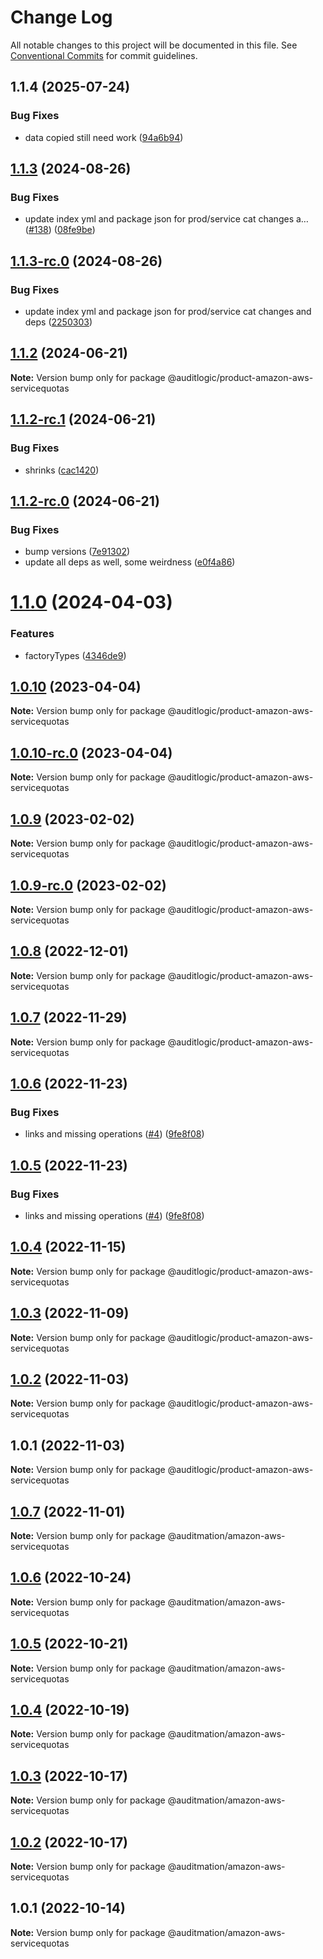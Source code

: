 # Change Log

All notable changes to this project will be documented in this file.
See [Conventional Commits](https://conventionalcommits.org) for commit guidelines.

## 1.1.4 (2025-07-24)


### Bug Fixes

* data copied still need work ([94a6b94](https://github.com/zerobias-org/product/commit/94a6b942fb0516367548599d739529536132755a))





## [1.1.3](https://github.com/auditlogic/product/compare/@auditlogic/product-amazon-aws-servicequotas@1.1.2...@auditlogic/product-amazon-aws-servicequotas@1.1.3) (2024-08-26)


### Bug Fixes

* update index yml and package json for prod/service cat changes a… ([#138](https://github.com/auditlogic/product/issues/138)) ([08fe9be](https://github.com/auditlogic/product/commit/08fe9beb1c8457462a19bc69caa02e6212d97e1a))





## [1.1.3-rc.0](https://github.com/auditlogic/product/compare/@auditlogic/product-amazon-aws-servicequotas@1.1.2...@auditlogic/product-amazon-aws-servicequotas@1.1.3-rc.0) (2024-08-26)


### Bug Fixes

* update index yml and package json for prod/service cat changes and deps ([2250303](https://github.com/auditlogic/product/commit/225030363a363608240135b7ebed386b28f01e4b))





## [1.1.2](https://github.com/auditlogic/product/compare/@auditlogic/product-amazon-aws-servicequotas@1.1.2-rc.1...@auditlogic/product-amazon-aws-servicequotas@1.1.2) (2024-06-21)

**Note:** Version bump only for package @auditlogic/product-amazon-aws-servicequotas





## [1.1.2-rc.1](https://github.com/auditlogic/product/compare/@auditlogic/product-amazon-aws-servicequotas@1.1.2-rc.0...@auditlogic/product-amazon-aws-servicequotas@1.1.2-rc.1) (2024-06-21)


### Bug Fixes

* shrinks ([cac1420](https://github.com/auditlogic/product/commit/cac14200fefcd8183ab69fe89a47bd3f70f563e9))





## [1.1.2-rc.0](https://github.com/auditlogic/product/compare/@auditlogic/product-amazon-aws-servicequotas@1.1.0...@auditlogic/product-amazon-aws-servicequotas@1.1.2-rc.0) (2024-06-21)


### Bug Fixes

* bump versions ([7e91302](https://github.com/auditlogic/product/commit/7e913023b8b312150ed7762c32fbbe616be71de5))
* update all deps as well, some weirdness ([e0f4a86](https://github.com/auditlogic/product/commit/e0f4a864714e2d3de6bbf3da014d5312fe53be2f))





# [1.1.0](https://github.com/auditlogic/product/compare/@auditlogic/product-amazon-aws-servicequotas@1.0.10...@auditlogic/product-amazon-aws-servicequotas@1.1.0) (2024-04-03)


### Features

* factoryTypes ([4346de9](https://github.com/auditlogic/product/commit/4346de92693aee892fccf725338ffc7b80ab182b))





## [1.0.10](https://github.com/auditlogic/product/compare/@auditlogic/product-amazon-aws-servicequotas@1.0.9...@auditlogic/product-amazon-aws-servicequotas@1.0.10) (2023-04-04)

**Note:** Version bump only for package @auditlogic/product-amazon-aws-servicequotas





## [1.0.10-rc.0](https://github.com/auditlogic/product/compare/@auditlogic/product-amazon-aws-servicequotas@1.0.9...@auditlogic/product-amazon-aws-servicequotas@1.0.10-rc.0) (2023-04-04)

**Note:** Version bump only for package @auditlogic/product-amazon-aws-servicequotas





## [1.0.9](https://github.com/auditlogic/product/compare/@auditlogic/product-amazon-aws-servicequotas@1.0.8...@auditlogic/product-amazon-aws-servicequotas@1.0.9) (2023-02-02)

**Note:** Version bump only for package @auditlogic/product-amazon-aws-servicequotas





## [1.0.9-rc.0](https://github.com/auditlogic/product/compare/@auditlogic/product-amazon-aws-servicequotas@1.0.8...@auditlogic/product-amazon-aws-servicequotas@1.0.9-rc.0) (2023-02-02)

**Note:** Version bump only for package @auditlogic/product-amazon-aws-servicequotas





## [1.0.8](https://github.com/auditlogic/product/compare/@auditlogic/product-amazon-aws-servicequotas@1.0.7...@auditlogic/product-amazon-aws-servicequotas@1.0.8) (2022-12-01)

**Note:** Version bump only for package @auditlogic/product-amazon-aws-servicequotas





## [1.0.7](https://github.com/auditlogic/product/compare/@auditlogic/product-amazon-aws-servicequotas@1.0.6...@auditlogic/product-amazon-aws-servicequotas@1.0.7) (2022-11-29)

**Note:** Version bump only for package @auditlogic/product-amazon-aws-servicequotas





## [1.0.6](https://github.com/auditlogic/product/compare/@auditlogic/product-amazon-aws-servicequotas@1.0.4...@auditlogic/product-amazon-aws-servicequotas@1.0.6) (2022-11-23)


### Bug Fixes

* links and missing operations ([#4](https://github.com/auditlogic/product/issues/4)) ([9fe8f08](https://github.com/auditlogic/product/commit/9fe8f08fe7c57fdb79f991ac35bd6ac2e7dcad38))





## [1.0.5](https://github.com/auditlogic/product/compare/@auditlogic/product-amazon-aws-servicequotas@1.0.4...@auditlogic/product-amazon-aws-servicequotas@1.0.5) (2022-11-23)


### Bug Fixes

* links and missing operations ([#4](https://github.com/auditlogic/product/issues/4)) ([9fe8f08](https://github.com/auditlogic/product/commit/9fe8f08fe7c57fdb79f991ac35bd6ac2e7dcad38))





## [1.0.4](https://github.com/auditlogic/product/compare/@auditlogic/product-amazon-aws-servicequotas@1.0.3...@auditlogic/product-amazon-aws-servicequotas@1.0.4) (2022-11-15)

**Note:** Version bump only for package @auditlogic/product-amazon-aws-servicequotas





## [1.0.3](https://github.com/auditlogic/product/compare/@auditlogic/product-amazon-aws-servicequotas@1.0.2...@auditlogic/product-amazon-aws-servicequotas@1.0.3) (2022-11-09)

**Note:** Version bump only for package @auditlogic/product-amazon-aws-servicequotas





## [1.0.2](https://github.com/auditlogic/product/compare/@auditlogic/product-amazon-aws-servicequotas@1.0.1...@auditlogic/product-amazon-aws-servicequotas@1.0.2) (2022-11-03)

**Note:** Version bump only for package @auditlogic/product-amazon-aws-servicequotas





## 1.0.1 (2022-11-03)

**Note:** Version bump only for package @auditlogic/product-amazon-aws-servicequotas





## [1.0.7](https://github.com/auditmation/store-content/compare/@auditmation/amazon-aws-servicequotas@1.0.6...@auditmation/amazon-aws-servicequotas@1.0.7) (2022-11-01)

**Note:** Version bump only for package @auditmation/amazon-aws-servicequotas





## [1.0.6](https://github.com/auditmation/store-content/compare/@auditmation/amazon-aws-servicequotas@1.0.5...@auditmation/amazon-aws-servicequotas@1.0.6) (2022-10-24)

**Note:** Version bump only for package @auditmation/amazon-aws-servicequotas





## [1.0.5](https://github.com/auditmation/store-content/compare/@auditmation/amazon-aws-servicequotas@1.0.4...@auditmation/amazon-aws-servicequotas@1.0.5) (2022-10-21)

**Note:** Version bump only for package @auditmation/amazon-aws-servicequotas





## [1.0.4](https://github.com/auditmation/store-content/compare/@auditmation/amazon-aws-servicequotas@1.0.3...@auditmation/amazon-aws-servicequotas@1.0.4) (2022-10-19)

**Note:** Version bump only for package @auditmation/amazon-aws-servicequotas





## [1.0.3](https://github.com/auditmation/store-content/compare/@auditmation/amazon-aws-servicequotas@1.0.2...@auditmation/amazon-aws-servicequotas@1.0.3) (2022-10-17)

**Note:** Version bump only for package @auditmation/amazon-aws-servicequotas





## [1.0.2](https://github.com/auditmation/store-content/compare/@auditmation/amazon-aws-servicequotas@1.0.1...@auditmation/amazon-aws-servicequotas@1.0.2) (2022-10-17)

**Note:** Version bump only for package @auditmation/amazon-aws-servicequotas





## 1.0.1 (2022-10-14)

**Note:** Version bump only for package @auditmation/amazon-aws-servicequotas
